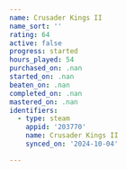 ```yaml
---
name: Crusader Kings II
name_sort: ''
rating: 64
active: false
progress: started
hours_played: 54
purchased_on: .nan
started_on: .nan
beaten_on: .nan
completed_on: .nan
mastered_on: .nan
identifiers:
  - type: steam
    appid: '203770'
    name: Crusader Kings II
    synced_on: '2024-10-04'

---
```

